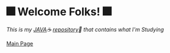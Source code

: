 # :fireworks: **Welcome Folks!** :fireworks:

*This is my [JAVA](https://www.java.com/en/):coffee: [repository](https://github.com/OdairPanizziJunior/Java):eyes:
 that contains what I'm Studying* 
 
 [Main Page](https://github.com/OdairPanizziJunior)
